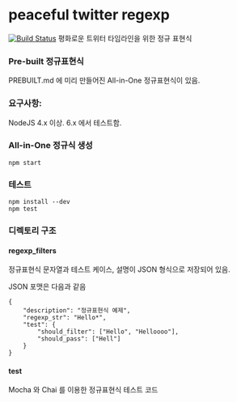 # peaceful twitter regexp
[![Build Status](https://travis-ci.org/perillamint/peaceful_twitter_regexp.svg?branch=master)](https://travis-ci.org/perillamint/peaceful_twitter_regexp)
평화로운 트위터 타임라인을 위한 정규 표현식

### Pre-built 정규표현식
PREBUILT.md 에 미리 만들어진 All-in-One 정규표현식이 있음.

### 요구사항:
NodeJS 4.x 이상. 6.x 에서 테스트함.

### All-in-One 정규식 생성

```
npm start
```

### 테스트

```
npm install --dev
npm test
```

### 디렉토리 구조

#### regexp_filters
정규표현식 문자열과 테스트 케이스, 설명이 JSON 형식으로 저장되어 있음.

JSON 포맷은 다음과 같음
```
{
    "description": "정규표현식 예제",
    "regexp_str": "Hello*",
    "test": {
        "should_filter": ["Hello", "Helloooo"],
        "should_pass": ["Hell"]
    }
}
```

#### test
Mocha 와 Chai 를 이용한 정규표현식 테스트 코드
